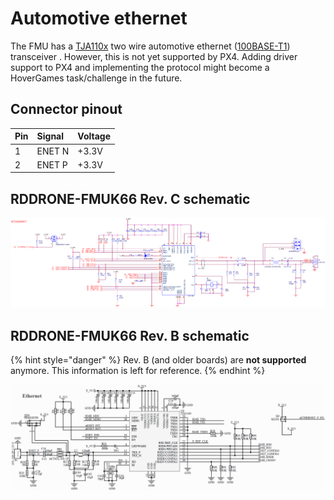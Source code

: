 # Automotive ethernet

The FMU has a [TJA110x](https://www.nxp.com/products/analog/interfaces/in-vehicle-network/ethernet/automotive-ethernet-phy-transceivers:ETHERNET-TRANSCEIVERS) two wire automotive ethernet \([100BASE-T1](https://en.wikipedia.org/wiki/Fast_Ethernet#100BASE-T1)\) transceiver . However, this is not yet supported by PX4. Adding driver support to PX4 and implementing the protocol might become a HoverGames task/challenge in the future.

## Connector pinout

| Pin | Signal | Voltage |
| :--- | :--- | :--- |
| 1 | ENET N | +3.3V |
| 2 | ENET P | +3.3V |

## RDDRONE-FMUK66 Rev. C schematic

![](../../.gitbook/assets/c-ethernet.png)

## RDDRONE-FMUK66 Rev. B schematic

{% hint style="danger" %}
Rev. B \(and older boards\) are **not supported** anymore. This information is left for reference.
{% endhint %}

![](../../.gitbook/assets/ethernet%20%281%29.PNG)

